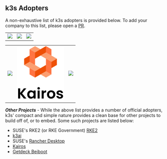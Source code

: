 ## k3s Adopters

A non-exhaustive list of k3s adopters is provided below.  To add your company to this list, please open a [PR](https://github.com/k3s-io/k3s/pulls).

<table>
  <tr>
    <td align="center">
      <a href="https://www.rocket.chat/" target="_blank"><img src="https://cdn.prod.website-files.com/611a19b9853b7414a0f6b3f6/611bbb87319adfd903b90f24_logoRC.svg" width="150"/><br/></a>
    </td>
    <td align="center">
    <a href="https://ayedo.de/" target="_blank"><img src="https://ayedo.de/ayedo-logo-color.png" width="150"/><br/></a>
    </td>
    <td align="center">
      <a href="https://www.pitsdatarecovery.com/" target="_blank"><img src="https://www.pitsdatarecovery.com/wp-content/uploads/2024/08/PITS-logo_v2.svg" width="150"/><br/></a>
    </td>
  </tr>
</table>
<table>
  <tr>
    <td align="center">
      <a href="https://www.uffizzi.com/" target="_blank"><img src="https://cdn.prod.website-files.com/636dbee261df29d4438db278/637680bb6cfab675d6c91e52_header-logo-black.svg" width="150"/><br/>
      </a>
    </td>
    <td align="center">
      <a href="https://kairos.io/" target="_blank"><img src="https://github.com/cncf/artwork/blob/main/projects/kairos/stacked/color/kairos-stacked-color.svg?raw=true" width="150"/><br/>
      </a>
    </td>
    <td align="center">
      <a href="https://www.childrescuecoalition.org" target="_blank"><img src="https://childrescuecoalition.org/wp-content/uploads/2018/08/logo.jpg" width="150"/><br/>
    </td>
  </tr>
</table>


**_Other Projects_** - While the above list provides a number of official adopters, k3s' compact and simple nature provides a clean base for other projects to build off of, or to embed.  Some such projects are listed below:
 - SUSE's RKE2 (or RKE Government) [RKE2](https://github.com/rancher/rke2/)
 - [k3ai](https://k3ai.github.io/)
 - SUSE's [Rancher Desktop](https://rancherdesktop.io/)
 - [Kairos](https://kairos.io)
 - [Getdeck Beiboot](https://github.com/Getdeck/beiboot)
